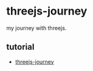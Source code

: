 # threejs-journey

my journey with threejs.

## tutorial

- [threejs-journey](https://threejs-journey.com/)
